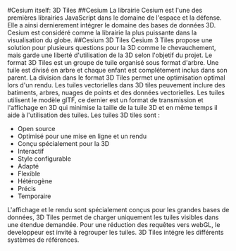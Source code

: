#Cesium itself: 3D Tiles
##Cesium
La librairie Cesium est l'une des premières librairies JavaScript dans le domaine de l'espace et la défense. Elle a ainsi dernierement intégrer le domaine des bases de données 3D. Cesium est considéré comme la librairie la plus puissante dans la visualisation du globe.
##Cesium 3D Tiles
Cesium 3 Tiles propose une solution pour plusieurs questions pour la 3D comme le chevauchement, mais garde une liberté d'utilisation de la 3D selon l'objetif du projet.
Le format 3D Tiles est un groupe de tuile organisé sous format d'arbre. Une tuile est divisé en arbre et chaque enfant est complétement inclus dans son parent. La division dans le format 3D Tiles permet une optimisation optimal lors d'un rendu.
Les tuiles vectorielles dans 3D tiles peuvement inclure des batiments, arbres, nuages de points et des données vectorielles. Les tuiles utilisent le modèle glTF, ce dernier est un format de transmission et l'affichage en 3D qui minimise la taille de la tuile 3D et en même temps il aide à l'utilisation des tuiles.
Les tuiles 3D tiles sont :

* Open source
* Optimisé pour une mise en ligne et un rendu
* Conçu spécialement pour la 3D
* Interactif
* Style configurable
* Adapté 
* Flexible
* Hétérogène 
* Précis
* Temporaire

L'affichage et le rendu sont spécialement conçus pour les grandes bases de données, 3D Tiles permet de charger uniquement les tuiles visibles dans une étendue demandée.
Pour une réduction des requêtes vers webGL, le developpeur est invité à regrouper les tuiles.
3D Tiles intégre les différents systèmes de références.
